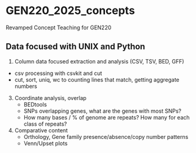 # GEN220_2025_concepts
Revamped Concept Teaching for GEN220

## Data focused with UNIX and Python

1. Column data focused extraction and analysis (CSV, TSV, BED, GFF)
  * csv processing with csvkit and cut
  * cut, sort, uniq, wc to counting lines that match, getting aggregate numbers
3. Coordinate analysis, overlap
   * BEDtools
   * SNPs overlapping genes, what are the genes with most SNPs?
   * How many bases / % of genome are repeats? How many for each class of repeats?
4. Comparative content
   * Orthology, Gene family presence/absence/copy number patterns
   * Venn/Upset plots
